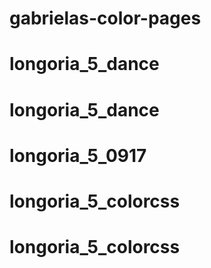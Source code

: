 # gabrielas-color-pages
# longoria_5_dance
# longoria_5_dance
# longoria_5_0917
# longoria_5_colorcss
# longoria_5_colorcss
